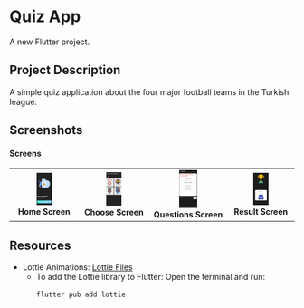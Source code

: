 # Quiz App

A new Flutter project.

## Project Description
A simple quiz application about the four major football teams in the Turkish league.

## Screenshots
#### Screens
<table align="center">
  <tr>
    <td align="center">
      <img src="quizappimages/start.png" alt="Home Screen" width="25%">
      <br><strong>Home Screen</strong>
    </td>
    <td align="center">
      <img src="quizappimages/choose.png" alt="Choose Screen" width="25%">
      <br><strong>Choose Screen</strong>
    </td>
    <td align="center">
      <img src="quizappimages/questions.png" alt="Questions Screen" width="25%">
      <br><strong>Questions Screen</strong>
    </td>
    <td align="center">
      <img src="quizappimages/result.png" alt="Result Screen" width="25%">
      <br><strong>Result Screen</strong>
    </td>
  </tr>
</table>

## Resources 

- Lottie Animations: [Lottie Files](https://lottiefiles.com/)
  - To add the Lottie library to Flutter:
    Open the terminal and run:
    ```bash
    flutter pub add lottie
    ```
